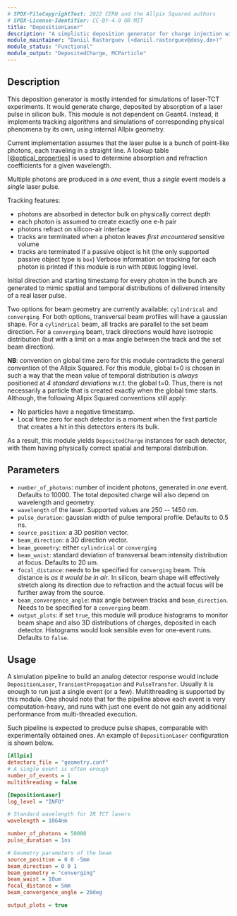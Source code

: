 ```yaml
---
# SPDX-FileCopyrightText: 2022 CERN and the Allpix Squared authors
# SPDX-License-Identifier: CC-BY-4.0 OR MIT
title: "DepositionLaser"
description: "A simplistic deposition generator for charge injection with a laser."
module_maintainer: "Daniil Rastorguev (<daniil.rastorguev@desy.de>)"
module_status: "Functional"
module_output: "DepositedCharge, MCParticle"
---
```


## Description

This deposition generator is mostly intended for simulations of laser-TCT experiments.
It would generate charge, deposited by absorption of a laser pulse in silicon bulk.
This module is not dependent on Geant4. Instead, it implements tracking algorithms and simulations of corresponding physical phenomena by its own, using internal Allpix geometry.

Current implementation assumes that the laser pulse is a bunch of point-like photons, each traveling in a straight line. A lookup table \[[@optical_properties]\] is used to determine absorption and refraction coefficients for a given wavelength.

Multiple photons are produced in a *one* event, thus a *single* event models a *single* laser pulse.  


Tracking features:

* photons are absorbed in detector bulk on physically correct depth
* each photon is assumed to create exactly one e-h pair
* photons refract on silicon-air interface
* tracks are terminated when a photon leaves *first encountered* sensitive volume
* tracks are terminated if a passive object is hit (the only supported passive object type is `box`)
Verbose information on tracking for each photon is printed if this module is run with `DEBUG` logging level.

Initial direction and starting timestamp for every photon in the bunch are generated to mimic
spatial and temporal distributions of delivered intensity of a real laser pulse.

Two options for beam geometry are currently available: `cylindrical` and `converging`.
For both options, transversal beam profiles will have a gaussian shape.
For a `cylindrical` beam, all tracks are parallel to the set beam direction.
For a `converging` beam, track directions would have isotropic distribution (but with a limit on a max angle between the track and the set beam direction).

**NB**: convention on global time zero for this module contradicts the general convention of the Allpix Squared.
For this module, global t=0 is chosen in such a way that the mean value of temporal distribution is *always* positioned at *4 standard deviations*  w.r.t. the global t=0.
Thus, there is not necessarily a particle that is created exactly when the global time starts.
Although, the following Allpix Squared conventions still apply:

* No particles have a negative timestamp.
* Local time zero for each detector is a moment when the first particle that creates a hit in this detectors enters its bulk.

As a result, this module yields `DepositedCharge` instances for each detector, with them having physically correct spatial and temporal distribution.



## Parameters

* `number_of_photons`: number of incident photons, generated in *one* event. Defaults to 10000. The total deposited charge will also depend on wavelength and geometry.
* `wavelength` of the laser. Supported values are 250 -- 1450 nm.
* `pulse_duration`: gaussian width of pulse temporal profile. Defaults to 0.5 ns.
* `source_position`: a 3D position vector.
* `beam_direction`: a 3D direction vector.
* `beam_geometry`: either `cylindrical` or `converging`
* `beam_waist`: standard deviation of transversal beam intensity distribution at focus. Defaults to 20 um.
* `focal_distance`: needs to be specified for `converging` beam. This distance is *as it would be in air*. In silicon, beam shape will effectively stretch along its direction due to refraction and the actual focus will be further away from the source.
* `beam_convergence_angle`: max angle between tracks and `beam_direction`. Needs to be specified for a `converging` beam.
* `output_plots`: if set `true`, this module will produce histograms to monitor beam shape and also 3D distributions of charges, deposited in each detector. Histograms would look sensible even for one-event runs. Defaults to `false`.

## Usage
A simulation pipeline to build an analog detector response would include `DepositionLaser`, `TransientPropagation` and `PulseTransfer`.
Usually it is enough to run just a single event (or a few).
Multithreading is supported by this module.
One should note that for the pipeline above each event is very computation-heavy, and runs with just one event do not gain any additional performance from multi-threaded execution.

Such pipeline is expected to produce pulse shapes, comparable with experimentally obtained ones. An example of `DepositionLaser` configuration is shown below.

```ini
[Allpix]
detectors_file = "geometry.conf"
# A single event is often enough
number_of_events = 1
multithreading = false

[DepositionLaser]
log_level = "INFO"

# Standard wavelength for IR TCT lasers
wavelength = 1064nm

number_of_photons = 50000
pulse_duration = 1ns

# Geometry parameters of the beam
source_position = 0 0 -5mm
beam_direction = 0 0 1
beam_geometry = "converging"
beam_waist = 10um
focal_distance = 5mm
beam_convergence_angle = 20deg

output_plots = true
```


[@optical_properties]: https://doi.org/10.1002/pip.4670030303
